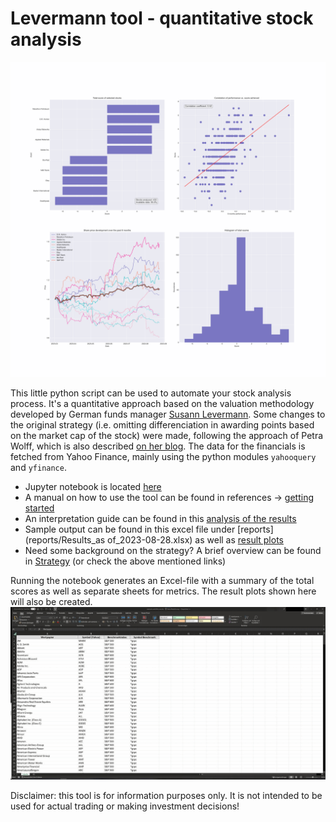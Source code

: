 Levermann tool - quantitative stock analysis
==============================

![Overview](reports/figures/2023-08-28_09-48-57_summary_pitayasmoothie-light.png)



This little python script can be used to automate your stock analysis process. It's a quantitative approach based on the valuation methodology developed by German funds manager [Susann Levermann](https://de.wikipedia.org/wiki/Susan_Levermann). Some changes to the original strategy (i.e. omitting differenciation in awarding points based on the market cap of the stock) were made, following the approach of Petra Wolff, which is also described [on her blog](https://petrawolff.blog/levermann-experiment/).
The data for the financials is fetched from Yahoo Finance, mainly using the python modules `yahooquery` and `yfinance`.


- Jupyter notebook is located [here](notebooks/1.0-levermann-analysis.ipynb)
- A manual on how to use the tool can be found in references -> [getting started](docs/getting-started.md)
- An interpretation guide can be found in this [analysis of the results](reports/analysis.md)
- Sample output can be found in this excel file under [reports](reports/Results_as of_2023-08-28.xlsx) as well as [result plots](reports/figures)
- Need some background on the strategy? A brief overview can be found in [Strategy](docs/strategy.md) (or check the above mentioned links)


Running the notebook generates an Excel-file with a summary of the total scores as well as separate sheets for metrics. The result plots shown here will also be created.
![Notebook](docs/Animation.gif)


Disclaimer: this tool is for information purposes only. It is not intended to be used for actual trading or making investment decisions!
